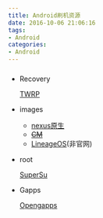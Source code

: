 ```yaml
---
title: Android刷机资源
date: 2016-10-06 21:06:16
tags:
- Android
categories:
- Android
---
```


### 

+ Recovery

  [TWRP](http://www.teamw.in/project/twrp2/)

+ images

  + [nexus原生](https://developers.google.com/android/nexus/images) 
  + ~~[CM](http://download.cyanogenmod.org/)~~
  + [LineageOS](https://mirrors.tuna.tsinghua.edu.cn/#)(非官网)

+ root

  [SuperSu](https://download.chainfire.eu/969/SuperSU/)

+ Gapps

  [Opengapps](http://opengapps.org)
















